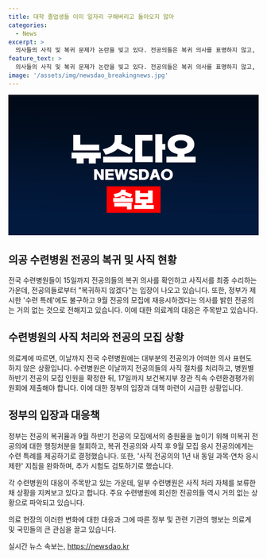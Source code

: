 ```yaml
---
title: 대학 졸업생들 이미 일자리 구해버리고 돌아오지 않아
categories:
  - News
excerpt: >
  의사들의 사직 및 복귀 문제가 논란을 빚고 있다. 전공의들은 복귀 의사를 표명하지 않고, 정부의 수련 특례에도 재응시 의사가 거의 없는 상황이다. 수련병원은 병원별 전공의 모집을 확정하고 정부에 제출해야 하지만, 전공의들의 회신이 거의 없는 상황이다. 정부는 수련 특례 제공 및 행정처분 철회 등으로 대책을 마련했지만, 이에 대한 전공의들의 대응이 미흡한 실정이다.
feature_text: >
  의사들의 사직 및 복귀 문제가 논란을 빚고 있다. 전공의들은 복귀 의사를 표명하지 않고, 정부의 수련 특례에도 재응시 의사가 거의 없는 상황이다. 수련병원은 병원별 전공의 모집을 확정하고 정부에 제출해야 하지만, 전공의들의 회신이 거의 없는 상황이다. 정부는 수련 특례 제공 및 행정처분 철회 등으로 대책을 마련했지만, 이에 대한 전공의들의 대응이 미흡한 실정이다.
image: '/assets/img/newsdao_breakingnews.jpg'
---
```


<p><img src="/assets/img/newsdao_breakingnews.jpg" alt="pcversion 속보" /></p>

<h2 data-ke-size="size26">의공 수련병원 전공의 복귀 및 사직 현황</h2>

<p>전국 수련병원들이 15일까지 전공의들의 복귀 의사를 확인하고 사직서를 최종 수리하는 가운데, 전공의들로부터 "복귀하지 않겠다"는 입장이 나오고 있습니다. 또한, 정부가 제시한 '수련 특례'에도 불구하고 9월 전공의 모집에 재응시하겠다는 의사를 밝힌 전공의는 거의 없는 것으로 전해지고 있습니다. 이에 대한 의료계의 대응은 주목받고 있습니다.</p>

<h2 data-ke-size="size24">수련병원의 사직 처리와 전공의 모집 상황</h2>

<p>의료계에 따르면, 이날까지 전국 수련병원에는 대부분의 전공의가 어떠한 의사 표현도 하지 않은 상황입니다. 수련병원은 이날까지 전공의들의 사직 절차를 처리하고, 병원별 하반기 전공의 모집 인원을 확정한 뒤, 17일까지 보건복지부 장관 직속 수련환경평가위원회에 제출해야 합니다. 이에 대한 정부의 입장과 대책 마련이 시급한 상황입니다.</p>

<h2 data-ke-size="size24">정부의 입장과 대응책</h2>

<p>정부는 전공의 복귀율과 9월 하반기 전공의 모집에서의 충원율을 높이기 위해 미복귀 전공의에 대한 행정처분을 철회하고, 복귀 전공의와 사직 후 9월 모집 응시 전공의에게는 수련 특례를 제공하기로 결정했습니다. 또한, '사직 전공의의 1년 내 동일 과목·연차 응시 제한' 지침을 완화하며, 추가 시험도 검토하기로 했습니다.</p>

<p>각 수련병원의 대응이 주목받고 있는 가운데, 일부 수련병원은 사직 처리 자체를 보류한 채 상황을 지켜보고 있다고 합니다. 주요 수련병원에 회신한 전공의들 역시 거의 없는 상황으로 파악되고 있습니다.</p>

<p>의료 현장의 이러한 변화에 대한 대응과 그에 따른 정부 및 관련 기관의 행보는 의료계 및 국민들의 큰 관심을 끌고 있습니다.</p>

<p data-ke-size="size16"></p>
실시간 뉴스 속보는, <a href="https://newsdao.kr" rel="dofollow">https://newsdao.kr</a>


